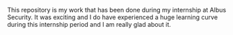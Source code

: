 This repository is my work that has been done during my internship at Albus Security. It was exciting and I do have experienced a huge learning curve during this internship period and I am really glad about it.
